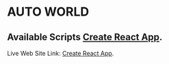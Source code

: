 # AUTO WORLD



## Available Scripts [Create React App](https://github.com/facebook/create-react-app).

Live Web Site Link: [Create React App](https://github.com/facebook/create-react-app).


